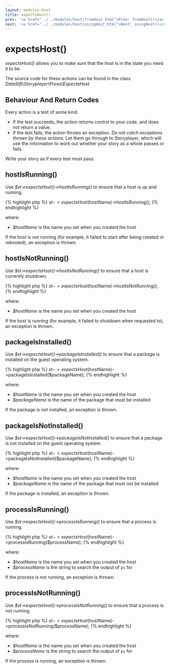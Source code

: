 ```yaml
---
layout: modules-host
title: expectsHost()
prev: '<a href="../../modules/host/fromHost.html">Prev: fromHost()</a>'
next: '<a href="../../modules/host/usingHost.html">Next: usingHost()</a>'
---
```


# expectsHost()

_expectsHost()_ allows you to make sure that the host is in the state you need it to be.

The source code for these actions can be found in the class _DataSift\Storyplayer\Prose\ExpectsHost_.

## Behaviour And Return Codes

Every action is a test of some kind.

* If the test succeeds, the action returns control to your code, and does not return a value.
* If the test fails, the action throws an exception. _Do not catch exceptions thrown by these actions._ Let them go through to Storyplayer, which will use the information to work out whether your story as a whole passes or fails.

Write your story as if every test must pass.

## hostIsRunning()

Use _$st->expectsHost()->hostIsRunning()_ to ensure that a host is up and running.

{% highlight php %}
$st->expectsHost($hostName)->hostIsRunning();
{% endhighlight %}

where:

* _$hostName_ is the name you set when you created the host

If the host is not running (for example, it failed to start after being created or rebooted), an exception is thrown.

## hostIsNotRunning()

Use _$st->expectsHost()->hostIsNotRunning()_ to ensure that a host is currently shutdown.

{% highlight php %}
$st->expectsHost($hostName)->hostIsNotRunning();
{% endhighlight %}

where:

* _$hostName_ is the name you set when you created the host

If the host is running (for example, it failed to shutdown when requested to), an exception is thrown.

## packageIsInstalled()

Use _$st->expectsHost()->packageIsInstalled()_ to ensure that a package is installed on the guest operating system.

{% highlight php %}
$st->expectsHost($hostName)->packageIsInstalled($packageName);
{% endhighlight %}

where:

* _$hostName_ is the name you set when you created the host
* _$packageName_ is the name of the package that must be installed

If the package is not installed, an exception is thrown.

## packageIsNotInstalled()

Use _$st->expectsHost()->packageIsNotInstalled()_ to ensure that a package is not installed on the guest operating system.

{% highlight php %}
$st->expectsHost($hostName)->packageIsNotInstalled($packageName);
{% endhighlight %}

where:

* _$hostName_ is the name you set when you created the host
* _$packageName_ is the name of the package that must not be installed

If the package is installed, an exception is thrown.

## processIsRunning()

Use _$st->expectsHost()->processIsRunning()_ to ensure that a process is running.

{% highlight php %}
$st->expectsHost($hostName)->processIsRunning($processName);
{% endhighlight %}

where:

* _$hostName_ is the name you set when you created the host
* _$processName_ is the string to search the output of `ps` for

If the process is not running, an exception is thrown.

## processIsNotRunning()

Use _$st->expectsHost()->processIsNotRunning()_ to ensure that a process is not running.

{% highlight php %}
$st->expectsHost($hostName)->processIsNotRunning($processName);
{% endhighlight %}

where:

* _$hostName_ is the name you set when you created the host
* _$processName_ is the string to search the output of `ps` for

If the process is running, an exception is thrown.
